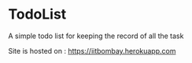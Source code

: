 # TodoList
A simple todo list for keeping the record of all the task

Site is hosted on : https://iitbombay.herokuapp.com
